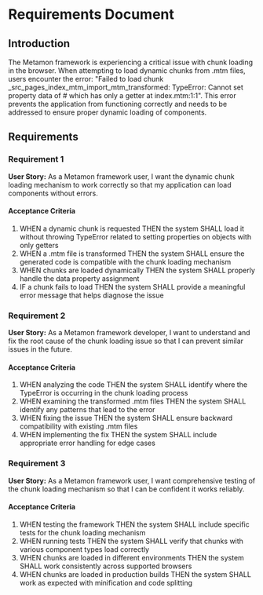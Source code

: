 # Requirements Document

## Introduction

The Metamon framework is experiencing a critical issue with chunk loading in the browser. When attempting to load dynamic chunks from .mtm files, users encounter the error: "Failed to load chunk \_src_pages_index_mtm_import_mtm_transformed: TypeError: Cannot set property data of #<Object> which has only a getter at index.mtm:1:1". This error prevents the application from functioning correctly and needs to be addressed to ensure proper dynamic loading of components.

## Requirements

### Requirement 1

**User Story:** As a Metamon framework user, I want the dynamic chunk loading mechanism to work correctly so that my application can load components without errors.

#### Acceptance Criteria

1. WHEN a dynamic chunk is requested THEN the system SHALL load it without throwing TypeError related to setting properties on objects with only getters
2. WHEN a .mtm file is transformed THEN the system SHALL ensure the generated code is compatible with the chunk loading mechanism
3. WHEN chunks are loaded dynamically THEN the system SHALL properly handle the data property assignment
4. IF a chunk fails to load THEN the system SHALL provide a meaningful error message that helps diagnose the issue

### Requirement 2

**User Story:** As a Metamon framework developer, I want to understand and fix the root cause of the chunk loading issue so that I can prevent similar issues in the future.

#### Acceptance Criteria

1. WHEN analyzing the code THEN the system SHALL identify where the TypeError is occurring in the chunk loading process
2. WHEN examining the transformed .mtm files THEN the system SHALL identify any patterns that lead to the error
3. WHEN fixing the issue THEN the system SHALL ensure backward compatibility with existing .mtm files
4. WHEN implementing the fix THEN the system SHALL include appropriate error handling for edge cases

### Requirement 3

**User Story:** As a Metamon framework user, I want comprehensive testing of the chunk loading mechanism so that I can be confident it works reliably.

#### Acceptance Criteria

1. WHEN testing the framework THEN the system SHALL include specific tests for the chunk loading mechanism
2. WHEN running tests THEN the system SHALL verify that chunks with various component types load correctly
3. WHEN chunks are loaded in different environments THEN the system SHALL work consistently across supported browsers
4. WHEN chunks are loaded in production builds THEN the system SHALL work as expected with minification and code splitting
